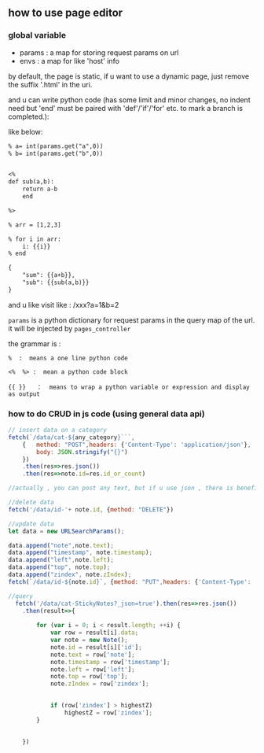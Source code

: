 ## how to use page editor

### global variable
* params :   a map for storing request params on url
* envs :  a map for like 'host' info

by default, the page is static, if u want to use a dynamic page,
just remove the suffix '.html' in the uri.

and u can write python code (has some limit and minor changes, no indent need but 
'end' must be paired with 'def'/'if'/'for' etc. to mark a branch is completed.):

like below:

```txt
% a= int(params.get("a",0))
% b= int(params.get("b",0))


<%
def sub(a,b):
    return a-b
    end

%>

% arr = [1,2,3]

% for i in arr:
    i: {{i}}
% end

{
    "sum": {{a+b}},
    "sub": {{sub(a,b)}}
}


```
and u like visit like : /xxx?a=1&b=2


`params` is a python dictionary for request params in the query map of the url.
it will be injected by `pages_controller`


the grammar is :

```text
%  :  means a one line python code

<%  %> :  mean a python code block

{{ }}   ：  means to wrap a python variable or expression and display as output

```


### how to do CRUD in js code (using general data api)

```js
// insert data on a category
fetch(`/data/cat-${any_category}```, 
    {   method: "POST",headers: {'Content-Type': 'application/json'},
        body: JSON.stringify("{}")
    })
    .then(res=>res.json())
    .then(res=>note.id=res.id_or_count)

//actually , you can post any text, but if u use json , there is benefit from it.
```

```js
//delete data
fetch('/data/id-'+ note.id, {method: "DELETE"})
```

```js
//update data
let data = new URLSearchParams();

data.append("note",note.text);
data.append("timestamp", note.timestamp);
data.append("left",note.left);
data.append("top", note.top);
data.append("zindex", note.zIndex);
fetch(`/data/id-${note.id}`, {method: "PUT",headers: {'Content-Type': 'application/json'}, body: JSON.stringify(Object.fromEntries(data))})


```
```js
//query 
  fetch('/data/cat-StickyNotes?_json=true').then(res=>res.json())
    .then(result=>{
    
        for (var i = 0; i < result.length; ++i) {
            var row = result[i].data;
            var note = new Note();
            note.id = result[i]['id'];
            note.text = row['note'];
            note.timestamp = row['timestamp'];
            note.left = row['left'];
            note.top = row['top'];
            note.zIndex = row['zindex'];

           
            if (row['zindex'] > highestZ)
                highestZ = row['zindex'];
        }

      
    })

```


